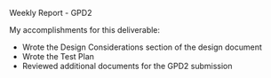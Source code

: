 Weekly Report - GPD2

My accomplishments for this deliverable:
* Wrote the Design Considerations section of the design document
* Wrote the Test Plan
* Reviewed additional documents for the GPD2 submission
